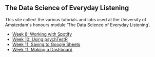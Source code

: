 ## The Data Science of Everyday Listening

This site collect the various tutorials and labs used at the University of Amsterdam's honours module ‘The Data Science of Everyday Listening’.

- [Week 8: Working with Spotify](everyday-w08.html)
- [Week 10: Using psychTestR](everyday-w10.html)
- [Week 11: Saving to Google Sheets](everyday-w11-a.html)
- [Week 11: Making a Dashboard](everyday-w11-a.html)
